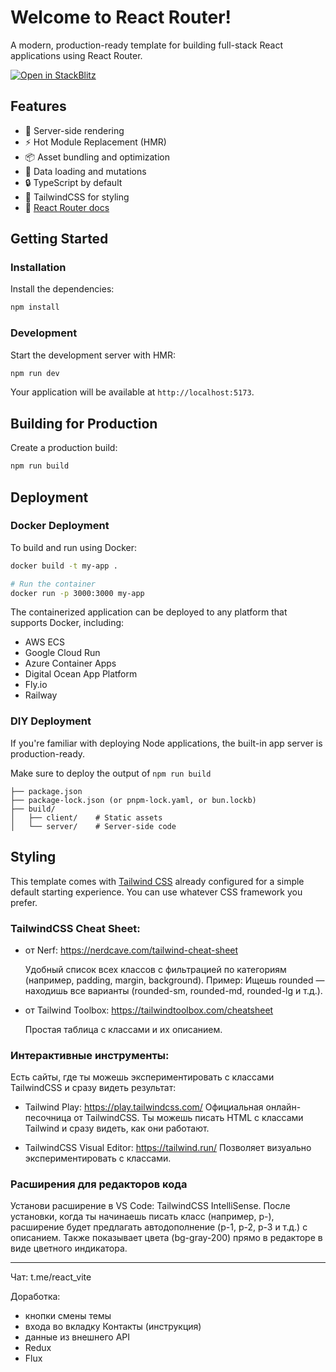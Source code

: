 # Welcome to React Router!

A modern, production-ready template for building full-stack React applications using React Router.

[![Open in StackBlitz](https://developer.stackblitz.com/img/open_in_stackblitz.svg)](https://stackblitz.com/github/remix-run/react-router-templates/tree/main/default)

## Features

- 🚀 Server-side rendering
- ⚡️ Hot Module Replacement (HMR)
- 📦 Asset bundling and optimization
- 🔄 Data loading and mutations
- 🔒 TypeScript by default
- 🎉 TailwindCSS for styling
- 📖 [React Router docs](https://reactrouter.com/)

## Getting Started

### Installation

Install the dependencies:

```bash
npm install
```

### Development

Start the development server with HMR:

```bash
npm run dev
```

Your application will be available at `http://localhost:5173`.

## Building for Production

Create a production build:

```bash
npm run build
```

## Deployment

### Docker Deployment

To build and run using Docker:

```bash
docker build -t my-app .

# Run the container
docker run -p 3000:3000 my-app
```

The containerized application can be deployed to any platform that supports Docker, including:

- AWS ECS
- Google Cloud Run
- Azure Container Apps
- Digital Ocean App Platform
- Fly.io
- Railway

### DIY Deployment

If you're familiar with deploying Node applications, the built-in app server is production-ready.

Make sure to deploy the output of `npm run build`

```
├── package.json
├── package-lock.json (or pnpm-lock.yaml, or bun.lockb)
├── build/
│   ├── client/    # Static assets
│   └── server/    # Server-side code
```

## Styling

This template comes with [Tailwind CSS](https://tailwindcss.com/) already configured for a simple default starting experience. You can use whatever CSS framework you prefer.

### TailwindCSS Cheat Sheet:

- от Nerf: 
https://nerdcave.com/tailwind-cheat-sheet

    Удобный список всех классов с фильтрацией по категориям (например, padding, margin, background).
Пример: Ищешь rounded — находишь все варианты (rounded-sm, rounded-md, rounded-lg и т.д.).

- от Tailwind Toolbox: https://tailwindtoolbox.com/cheatsheet

    Простая таблица с классами и их описанием.

### Интерактивные инструменты:

Есть сайты, где ты можешь экспериментировать с классами TailwindCSS и сразу видеть результат:

- Tailwind Play: https://play.tailwindcss.com/
Официальная онлайн-песочница от TailwindCSS. Ты можешь писать HTML с классами Tailwind и сразу видеть, как они работают.

- TailwindCSS Visual Editor: https://tailwind.run/
    Позволяет визуально экспериментировать с классами.

### Расширения для редакторов кода

Установи расширение в VS Code: TailwindCSS IntelliSense.
После установки, когда ты начинаешь писать класс (например, p-), расширение будет предлагать автодополнение (p-1, p-2, p-3 и т.д.) с описанием.
Также показывает цвета (bg-gray-200) прямо в редакторе в виде цветного индикатора.

---

Чат: t.me/react_vite

Доработка:
- кнопки смены темы
- входа во вкладку Контакты
(инструкция)
- данные из внешнего API 
- Redux
- Flux